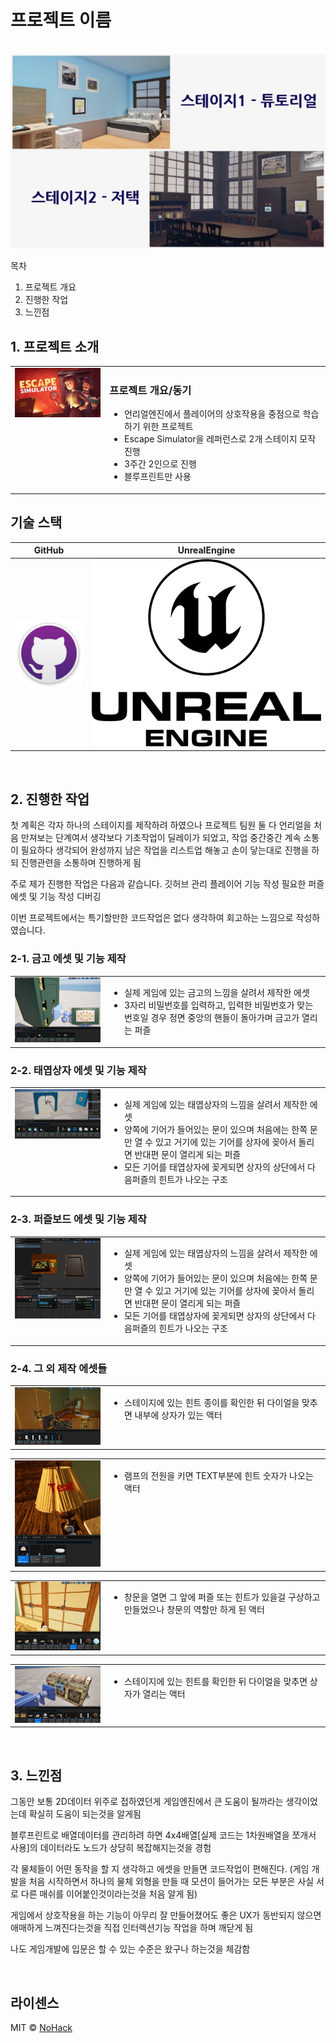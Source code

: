 <!-- #  Jekyll Theme - BlogFolio

A simple and easy to use blog and portfolio theme for Jekyll

##  Install
1. Clone or download `https://github.com/lamccloskey/jekyll-theme-blogfolio.git`
2. Enter folder `cd jekyll-theme-blogfolio/`
3. Start Jekyll Server `jekyll serve`
4. Enter url `localhost:4000/jekyll-theme-blogfolio/`

##  Demo
[https://lamccloskey.github.io/jekyll-theme-blogfolio/](https://lamccloskey.github.io/jekyll-theme-blogfolio/)


##  Preview
![alt text](blogfolio.gif "Blogfolio")

---
_Powered by [Jekyll](http://jekyllrb.com/) and styled using [Bulma](http://bulma.io/)_ -->


# 프로젝트 이름

<p align="center">
  <br>
  <img src="./images/common/Thumbnail.jpg">
  <br>
</p>

목차

1. 프로젝트 개요
2. 진행한 작업
3. 느낀점

## 1. 프로젝트 소개

<table>
  <tr>
    <td style="width: 30%; vertical-align: top;">
      <img src="./images/common/EscapeSimulatorImage.jpg" alt="Escape Simulator Thumbnail" style="width: 100%;">
    </td>
    <td style="width: 70%; vertical-align: top; text-align: left;">
      <h3>프로젝트 개요/동기</h3>
      <ul>
        <li>언리얼엔진에서 플레이어의 상호작용을 중점으로 학습하기 위한 프로젝트</li>
        <li>Escape Simulator을 레퍼런스로 2개 스테이지 모작 진행</li>
        <li>3주간 2인으로 진행</li>
        <li>블루프린트만 사용</li>
      </ul>
    </td>
  </tr>
</table>

## 기술 스택

|	GitHub	|UnrealEngine|
| :------: 	| 	:------: |
| ![github]	| 	![ue]	 |

<br>

## 2. 진행한 작업

첫 계획은 각자 하나의 스테이지를 제작하려 하였으나 프로젝트 팀원 둘 다 언리얼을 처음 만져보는 단계여서 생각보다 기초작업이 딜레이가 되었고, 작업 중간중간 계속 소통이 필요하다 생각되어 완성까지 남은 작업을 리스트업 해놓고 손이 닿는대로 진행을 하되 진행관련을 소통하며 진행하게 됨

주로 제가 진행한 작업은 다음과 같습니다.
깃허브 관리
플레이어 기능 작성
필요한 퍼즐 에셋 및 기능 작성
디버깅

이번 프로젝트에서는 특기할만한 코드작업은 없다 생각하여 회고하는 느낌으로 작성하였습니다.

### 2-1. 금고 에셋 및 기능 제작
<table>
  <tr>
    <td style="width: 30%; vertical-align: top;">
      <img src="./images/common/StrongBox.jpg" alt="Escape Simulator Thumbnail" style="width: 100%;">
    </td>
    <td style="width: 70%; vertical-align: top; text-align: left;">
      <ul>
        <li>실제 게임에 있는 금고의 느낌을 살려서 제작한 에셋</li>
        <li>3자리 비밀번호를 입력하고, 입력한 비밀번호가 맞는 번호일 경우 정면 중앙의 핸들이 돌아가며 금고가 열리는 퍼즐</li>
      </ul>
    </td>
  </tr>
</table>

### 2-2. 태엽상자 에셋 및 기능 제작
<table>
  <tr>
    <td style="width: 30%; vertical-align: top;">
      <img src="./images/common/GearBox.jpg" alt="Escape Simulator Thumbnail" style="width: 100%;">
    </td>
    <td style="width: 70%; vertical-align: top; text-align: left;">
      <ul>
        <li>실제 게임에 있는 태엽상자의 느낌을 살려서 제작한  에셋</li>
        <li>양쪽에 기어가 들어있는 문이 있으며 처음에는 한쪽 문만 열 수 있고 거기에 있는 기어를 상자에 꽂아서 돌리면 반대편 문이 열리게 되는 퍼즐</li>
		<li>모든 기어를 태엽상자에 꽂게되면 상자의 상단에서 다음퍼즐의 힌트가 나오는 구조</li>
      </ul>
    </td>
  </tr>
</table>

### 2-3. 퍼즐보드 에셋 및 기능 제작
<table>
  <tr>
    <td style="width: 30%; vertical-align: top;">
      <img src="./images/common/PuzzleBoard.jpg" alt="Escape Simulator Thumbnail" style="width: 100%;">
    </td>
    <td style="width: 70%; vertical-align: top; text-align: left;">
      <ul>
        <li>실제 게임에 있는 태엽상자의 느낌을 살려서 제작한  에셋</li>
        <li>양쪽에 기어가 들어있는 문이 있으며 처음에는 한쪽 문만 열 수 있고 거기에 있는 기어를 상자에 꽂아서 돌리면 반대편 문이 열리게 되는 퍼즐</li>
		<li>모든 기어를 태엽상자에 꽂게되면 상자의 상단에서 다음퍼즐의 힌트가 나오는 구조</li>
      </ul>
    </td>
  </tr>
</table>

### 2-4. 그 외 제작 에셋들
<table>
  <tr>
    <td style="width: 30%; vertical-align: top;">
      <img src="./images/common/Wardrobe.jpg" alt="Escape Simulator Thumbnail" style="width: 100%;">
    </td>
    <td style="width: 70%; vertical-align: top; text-align: left;">
      <ul>
        <li>스테이지에 있는 힌트 종이를 확인한 뒤 다이얼을 맞추면 내부에 상자가 있는 액터</li>
      </ul>
    </td>
  </tr>
</table>
<table>
  <tr>
    <td style="width: 30%; vertical-align: top;">
      <img src="./images/common/Lamp.jpg" alt="Escape Simulator Thumbnail" style="width: 100%;">
    </td>
    <td style="width: 70%; vertical-align: top; text-align: left;">
      <ul>
        <li>램프의 전원을 키면 TEXT부분에 힌트 숫자가 나오는 액터</li>
      </ul>
    </td>
  </tr>
</table>
<table>
  <tr>
    <td style="width: 30%; vertical-align: top;">
      <img src="./images/common/Window.jpg" alt="Escape Simulator Thumbnail" style="width: 100%;">
    </td>
    <td style="width: 70%; vertical-align: top; text-align: left;">
      <ul>
        <li>창문을 열면 그 앞에 퍼즐 또는 힌트가 있을걸 구상하고 만들었으나 창문의 역할만 하게 된 액터</li>
      </ul>
    </td>
  </tr>
</table>
<table>
  <tr>
    <td style="width: 30%; vertical-align: top;">
      <img src="./images/common/LockedBox.jpg" alt="Escape Simulator Thumbnail" style="width: 100%;">
    </td>
    <td style="width: 70%; vertical-align: top; text-align: left;">
      <ul>
        <li>스테이지에 있는 힌트를 확인한 뒤 다이얼을 맞추면 상자가 열리는 액터</li>
      </ul>
    </td>
  </tr>
</table>

<br>

## 3. 느낀점

그동안 보통 2D데이터 위주로 접하였던게 게임엔진에서 큰 도움이 될까라는 생각이었는데 확실히 도움이 되는것을 알게됨

블루프린트로 배열데이터를 관리하려 하면 4x4배열[실제 코드는 1차원배열을 쪼개서 사용]의 데이터라도 노드가 상당히 복잡해지는것을 경험

각 물체들이 어떤 동작을 할 지 생각하고 에셋을 만들면 코드작업이 편해진다. (게임 개발을 처음 시작하면서 하나의 물체 외형을 만들 때 모션이 들어가는 모든 부분은 사실 서로 다른 매쉬를 이어붙인것이라는것을 처음 알게 됨)

게임에서 상호작용을 하는 기능이 아무리 잘 만들어졌어도 좋은 UX가 동반되지 않으면 애매하게 느껴진다는것을 직접 인터렉션기능 작업을 하며 깨닫게 됨

나도 게임개발에 입문은 할 수 있는 수준은 왔구나 하는것을 체감함

<p align="justify">

</p>

<br>

## 라이센스

MIT &copy; [NoHack](mailto:lbjp114@gmail.com)

<!-- Stack Icon Refernces -->

[git]: /images/stack/Git.svg
[github]: /images/stack/GithubDesktop.svg
[ue]: /images/stack/UnrealEngine.svg
